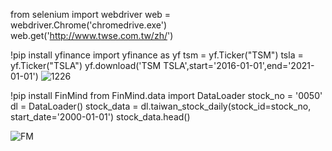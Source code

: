from selenium import webdriver
web = webdriver.Chrome('chromedrive.exe')\
web.get('http://www.twse.com.tw/zh/')


!pip install yfinance
import yfinance as yf 
tsm = yf.Ticker("TSM")
tsla = yf.Ticker("TSLA")
yf.download('TSM TSLA',start='2016-01-01',end='2021-01-01')
![1226](https://user-images.githubusercontent.com/114405037/209552440-c98f1850-bd9c-4e3f-bb39-1233f183a63d.jpg)


!pip install FinMind
from FinMind.data import DataLoader
stock_no = '0050'
dl = DataLoader()
stock_data = dl.taiwan_stock_daily(stock_id=stock_no, start_date='2000-01-01')
stock_data.head()

![FM](https://user-images.githubusercontent.com/114405037/209552455-206a03cf-a6ab-491c-8494-181a3b9ce6fb.jpg)


